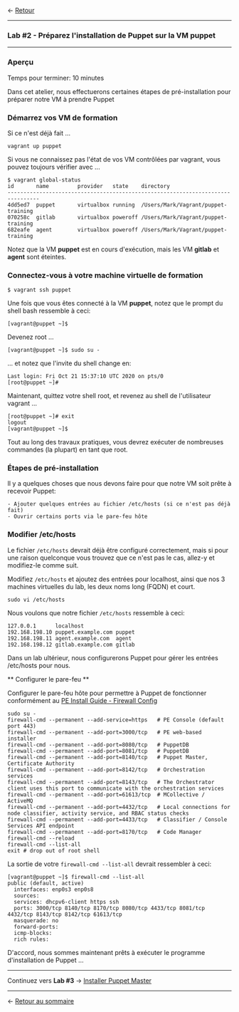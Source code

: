 <- [Retour](01-Provision-Training-VMs.md#lab-1)

---

### **Lab #2** - Préparez l'installation de Puppet sur la VM **puppet**

---

### Aperçu

Temps pour terminer: 10 minutes

Dans cet atelier, nous effectuerons certaines étapes de pré-installation pour préparer notre VM à prendre Puppet

### Démarrez vos VM de formation

Si ce n'est déjà fait ...

```
vagrant up puppet
```

Si vous ne connaissez pas l'état de vos VM contrôlées par vagrant, vous pouvez toujours vérifier avec ...

```
$ vagrant global-status
id       name         provider   state    directory
--------------------------------------------------------------------------------
4dd5ed7  puppet       virtualbox running  /Users/Mark/Vagrant/puppet-training
070258c  gitlab       virtualbox poweroff /Users/Mark/Vagrant/puppet-training
682eafe  agent        virtualbox poweroff /Users/Mark/Vagrant/puppet-training
```

Notez que la VM **puppet** est en cours d'exécution, mais les VM **gitlab** et **agent** sont éteintes.

### Connectez-vous à votre machine virtuelle de formation

```
$ vagrant ssh puppet
```

Une fois que vous êtes connecté à la VM **puppet**, notez que le prompt du shell bash ressemble à ceci:


```
[vagrant@puppet ~]$
```

Devenez root ...

```
[vagrant@puppet ~]$ sudo su -
```

... et notez que l'invite du shell change en:


```
Last login: Fri Oct 21 15:37:10 UTC 2020 on pts/0
[root@puppet ~]#
```

Maintenant, quittez votre shell root, et revenez au shell de l'utilisateur vagrant ...

```
[root@puppet ~]# exit
logout
[vagrant@puppet ~]$
```

Tout au long des travaux pratiques, vous devrez exécuter de nombreuses commandes (la plupart) en tant que root.


### Étapes de pré-installation

Il y a quelques choses que nous devons faire pour que notre VM soit prête à recevoir Puppet:

    - Ajouter quelques entrées au fichier /etc/hosts (si ce n'est pas déjà fait)
    - Ouvrir certains ports via le pare-feu hôte

### Modifier /etc/hosts

Le fichier `/etc/hosts` devrait déjà être configuré correctement, mais si pour une raison quelconque vous trouvez que ce n'est pas le cas, allez-y et modifiez-le comme suit.

Modifiez `/etc/hosts` et ajoutez des entrées pour localhost, ainsi que nos 3 machines virtuelles du lab, les deux noms long (FQDN) et court.

```
sudo vi /etc/hosts
```

Nous voulons que notre fichier `/etc/hosts` ressemble à ceci:

```
127.0.0.1      localhost
192.168.198.10 puppet.example.com puppet
192.168.198.11 agent.example.com  agent
192.168.198.12 gitlab.example.com gitlab
```

Dans un lab ultérieur, nous configurerons Puppet pour gérer les entrées /etc/hosts pour nous.

** Configurer le pare-feu **

Configurer le pare-feu hôte pour permettre à Puppet de fonctionner conformément au [PE Install Guide - Firewall Config](https://docs.puppet.com/pe/latest/sys_req_sysconfig.html#for-monolithic-installs)

```shell
sudo su -
firewall-cmd --permanent --add-service=https   # PE Console (default port 443)
firewall-cmd --permanent --add-port=3000/tcp   # PE web-based installer
firewall-cmd --permanent --add-port=8080/tcp   # PuppetDB
firewall-cmd --permanent --add-port=8081/tcp   # PuppetDB
firewall-cmd --permanent --add-port=8140/tcp   # Puppet Master, Certificate Authority
firewall-cmd --permanent --add-port=8142/tcp   # Orchestration services
firewall-cmd --permanent --add-port=8143/tcp   # The Orchestrator client uses this port to communicate with the orchestration services
firewall-cmd --permanent --add-port=61613/tcp  # MCollective / ActiveMQ
firewall-cmd --permanent --add-port=4432/tcp   # Local connections for node classifier, activity service, and RBAC status checks
firewall-cmd --permanent --add-port=4433/tcp   # Classifier / Console Services API endpoint
firewall-cmd --permanent --add-port=8170/tcp   # Code Manager
firewall-cmd --reload
firewall-cmd --list-all
exit # drop out of root shell
```

La sortie de votre `firewall-cmd --list-all` devrait ressembler à ceci:

```
[vagrant@puppet ~]$ firewall-cmd --list-all
public (default, active)
  interfaces: enp0s3 enp0s8
  sources:
  services: dhcpv6-client https ssh
  ports: 3000/tcp 8140/tcp 8170/tcp 8080/tcp 4433/tcp 8081/tcp 4432/tcp 8143/tcp 8142/tcp 61613/tcp
  masquerade: no
  forward-ports:
  icmp-blocks:
  rich rules:
```

D'accord, nous sommes maintenant prêts à exécuter le programme d'installation de Puppet ...

---

Continuez vers **Lab #3** -> [Installer Puppet Master](03-Install-Puppet-Master.md#lab-3)

---

<- [Retour au sommaire](/README.md)
